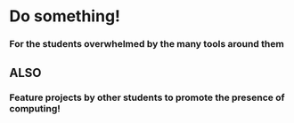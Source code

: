 # Do something!
### For the students overwhelmed by the many tools around them

## ALSO
### Feature projects by other students to promote the presence of computing!
